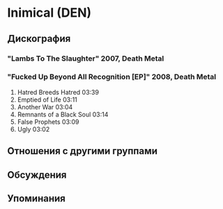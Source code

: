 # Inimical (DEN)



## Дискография

### "Lambs To The Slaughter" 2007, Death Metal



### "Fucked Up Beyond All Recognition [EP]" 2008, Death Metal

1. Hatred Breeds Hatred 03:39  
2. Emptied of Life 03:11  
3. Another War 03:04  
4. Remnants of a Black Soul 03:14  
5. False Prophets 03:09  
6. Ugly 03:02 


## Отношения с другими группами


## Обсуждения


## Упоминания

